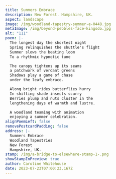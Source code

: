 ```yaml
---
title: Summers Embrace
description: New Forest. Hampshire, UK.
aspect: landscape
image: /img/woodland-tapestry-summer-e-0448.jpg
metaImage: /img/beyond-pebbles-face-kingsdo.jpg
alt: "111"
poem: |-
  The longest day the shortest night
  Spring relinquishes the shuttle's flight
  Summer slows the beating loom
  To a rhythmic hypnotic tune

  The canopy tightens up its seams
  a patchwork of verdant greens
  Shadows play a game of chase 
  under the leafy embrace.

  Along bright rides butterflies hurry  
  In shifting shade insects scurry
  Berries plump and nuts cluster in the  
  lengthening days of warmth and lustre.

  A woodland teaming with animation 
  enjoying a summer celebration.
alignPoemLeft: false
removePostcardPadding: false
address: |-
  Summers Embrace
  Woodland Tapestries
  New Forest
  Hampshire, UK.
stamp: /img/a-bridge-to-elsewhere-stamp-1-.png
showStampInPreview: true
author: Caroline Whitehouse
date: 2023-07-23T07:00:23.167Z
---
```

